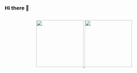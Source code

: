 ### Hi there 👋
##

<a href="https://www.youtube.com/watch?v=dQw4w9WgXcQ">
<div align="center">
<img height="150em" src="https://github-readme-stats-eight-theta.vercel.app/api/top-langs/?username=jg-moren&layout=compact&theme=gotham" />
<img height="150em" src="https://github-readme-stats-eight-theta.vercel.app/api?username=jg-moren&theme=gotham&include_all_commits=true&count_private=true&hide=issues,contribs&show_icons=true"/>
</div>
</a>

##



